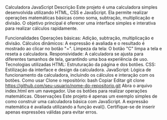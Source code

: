 Calculadora JavaScript
Descrição
Este projeto é uma calculadora simples desenvolvida utilizando HTML, CSS e JavaScript. Ela permite realizar operações matemáticas básicas como soma, subtração, multiplicação e divisão. O objetivo principal é oferecer uma interface simples e interativa para realizar cálculos rapidamente.

Funcionalidades
Operações básicas: Adição, subtração, multiplicação e divisão.
Cálculos dinâmicos: A expressão é avaliada e o resultado é mostrado ao clicar no botão "=".
Limpeza da tela: O botão "C" limpa a tela e reseta a calculadora.
Responsividade: A calculadora se ajusta para diferentes tamanhos de tela, garantindo uma boa experiência de uso.
Tecnologias utilizadas
HTML: Estruturação da página e dos botões.
CSS: Estilização da interface e design da calculadora.
JavaScript: Lógica de funcionamento da calculadora, incluindo os cálculos e interação com os botões.
Como usar
Clone o repositório:
bash
Copiar
Editar
git clone https://github.com/seu-usuario/nome-do-repositorio.git
Abra o arquivo index.html em um navegador.
Use os botões para realizar operações matemáticas.
Observações
Este projeto é apenas um exemplo simples de como construir uma calculadora básica com JavaScript.
A expressão matemática é avaliada utilizando a função eval(). Certifique-se de inserir apenas expressões válidas para evitar erros.
